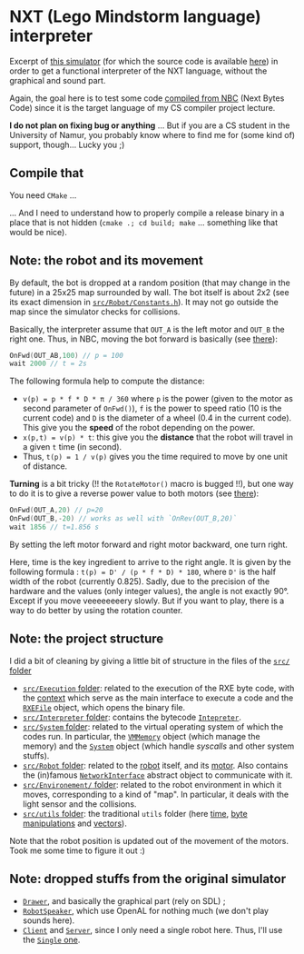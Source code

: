 # NXT (Lego Mindstorm language) interpreter

Excerpt of [this simulator](http://schuelerlabor.informatik.rwth-aachen.de/roboter-simulator) (for which the source code is available [here](https://github.com/InfoSphereAC/RoboSim)) in order to get a functional interpreter of the NXT language, without the graphical and sound part.

Again, the goal here is to test some code [compiled from NBC](https://github.com/pierre-24/nbc-compiler) (Next Bytes Code) since it is the target language of my CS compiler project lecture.

**I do not plan on fixing bug or anything** ... But if you are a CS student in the University of Namur, you probably know where to find me for (some kind of) support, though... Lucky you ;)


## Compile that

You need `CMake` ... 

... And I need to understand how to properly compile a release binary in a place that is not hidden (`cmake .; cd build; make` ... something like that would be nice).

## Note: the robot and its movement

By default, the bot is dropped at a random position (that may change in the future) in a 25x25 map surrounded by wall.
The bot itself is about 2x2 (see its exact dimension in [`src/Robot/Constants.h`](src/Robot/Constants.h)).
It may not go outside the map since the simulator checks for collisions.

Basically, the interpreter assume that `OUT_A` is the left motor and `OUT_B` the right one.
Thus, in NBC, moving the bot forward is basically (see [there](tests/simple.nbc)):

```c
OnFwd(OUT_AB,100) // p = 100
wait 2000 // t = 2s
```

The following formula help to compute the distance:

+ `v(p) = p * f * D * π / 360` where `p` is the power (given to the motor as second parameter of `OnFwd()`), `f` is the power to speed ratio (10 is the current code) and `D` is the diameter of a wheel (0.4 in the current code). This give you the **speed** of the robot depending on the power.
+ `x(p,t) = v(p) * t`: this give you the **distance** that the robot will travel in a given `t` time (in second).
+ Thus, `t(p) = 1 / v(p)` gives you the time required to move by one unit of distance.

**Turning** is a bit tricky (!! the `RotateMotor()` macro is bugged !!), but one way to do it is to give a reverse power value to both motors (see [there](tests/simpleturn.nbc)):

```c
OnFwd(OUT_A,20) // p=20
OnFwd(OUT_B,-20) // works as well with `OnRev(OUT_B,20)`
wait 1856 // t=1.856 s
```

By setting the left motor forward and right motor backward, one turn right.

Here, time is the key ingredient to arrive to the right angle. It is given by the following formula : `t(p) = D' / (p * f * D) * 180`, where `D'` is the half width of the robot (currently 0.825).
Sadly, due to the precision of the hardware and the values (only integer values), the angle is not exactly 90°. Except if you move veeeeeeeery slowly.
But if you want to play, there is a way to do better by using the rotation counter.

## Note: the project structure

I did a bit of cleaning by giving a little bit of structure in the files of the [`src/` folder](src/)

+ [`src/Execution` folder](src/Execution): related to the execution of the RXE byte code, with the [context](src/Execution/ExecutionContext.h) which serve as the main interface to execute a code and the [`RXEFile`](src/Execution/RXEFile.h) object, which opens the binary file. 
+ [`src/Interpreter` folder](src/Interpreter): contains the bytecode [`Intepreter`](src/Interpreter/Interpreter.h).
+ [`src/System` folder](src/System): related to the virtual operating system of which the codes run. In particular, the [`VMMemory`](src/System/VMMemory.h) object (which manage the memory) and the [`System`](src/System/System.h) object (which handle *syscalls* and other system stuffs).
+ [`src/Robot` folder](src/Robot): related to the [robot](src/Robot/Robot.h) itself, and its [motor](src/Robot/Motor.h). Also contains the (in)famous [`NetworkInterface`](src/Robot/NetworkInterface.h) abstract object to communicate with it.
+ [`src/Environement/` folder](src/Environment): related to the robot environment in which it moves, corresponding to a kind of "map". In particular, it deals with the light sensor and the collisions.
+ [`src/utils` folder](src/utils): the traditional `utils` folder (here [time](src/utils/Time.h), [byte manipulations](src/utils/ByteOrder.h) and [vectors](src/utils/Vec4.h)).

Note that the robot position is updated out of the movement of the motors. Took me some time to figure it out :)

## Note: dropped stuffs from the original simulator

+ [`Drawer`](https://github.com/InfoSphereAC/RoboSim/blob/master/Drawer.cpp), and basically the graphical part (rely on SDL) ;
+ [`RobotSpeaker`](https://github.com/InfoSphereAC/RoboSim/blob/master/RobotSpeaker.cpp), which use OpenAL for nothing much (we don't play sounds here).
+ [`Client`](https://github.com/InfoSphereAC/RoboSim/blob/master/Client.cpp) and [`Server`](https://github.com/InfoSphereAC/RoboSim/blob/master/Server.cpp), since I only need a single robot here. Thus, I'll use the [`Single` one](https://github.com/InfoSphereAC/RoboSim/blob/master/Single.h).